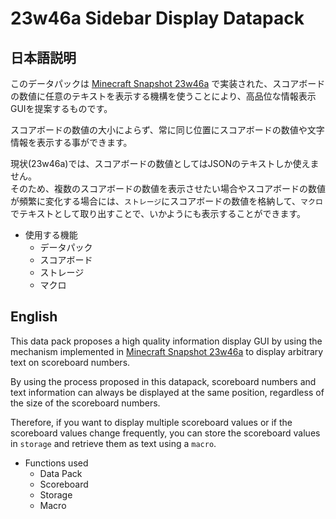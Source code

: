 # 23w46a Sidebar Display Datapack
## 日本語説明
このデータパックは [Minecraft Snapshot 23w46a](https://www.minecraft.net/ja-jp/article/minecraft-snapshot-23w46a) で実装された、スコアボードの数値に任意のテキストを表示する機構を使うことにより、高品位な情報表示GUIを提案するものです。

スコアボードの数値の大小によらず、常に同じ位置にスコアボードの数値や文字情報を表示する事ができます。

現状(23w46a)では、スコアボードの数値としてはJSONのテキストしか使えません。  
そのため、複数のスコアボードの数値を表示させたい場合やスコアボードの数値が頻繁に変化する場合には、`ストレージ`にスコアボードの数値を格納して、`マクロ`でテキストとして取り出すことで、いかようにも表示することができます。

- 使用する機能
  - データパック
  - スコアボード
  - ストレージ
  - マクロ

## English
This data pack proposes a high quality information display GUI by using the mechanism implemented in [Minecraft Snapshot 23w46a](https://www.minecraft.net/ja-jp/article/minecraft-snapshot-23w46a) to display arbitrary text on scoreboard numbers.

By using the process proposed in this datapack, scoreboard numbers and text information can always be displayed at the same position, regardless of the size of the scoreboard numbers.

Therefore, if you want to display multiple scoreboard values or if the scoreboard values change frequently, you can store the scoreboard values in `storage` and retrieve them as text using a `macro`.

- Functions used
  - Data Pack
  - Scoreboard
  - Storage
  - Macro